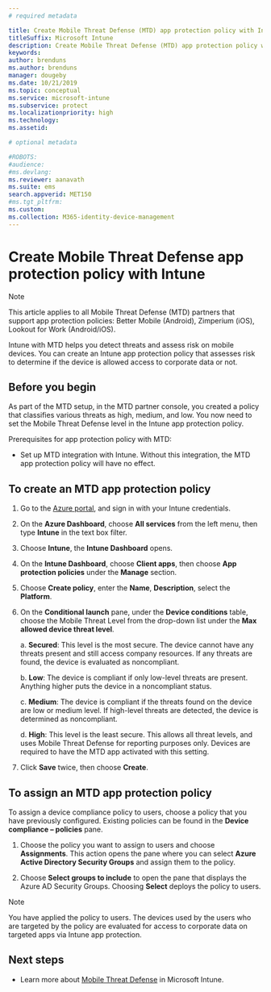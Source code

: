 ```yaml
---
# required metadata

title: Create Mobile Threat Defense (MTD) app protection policy with Intune
titleSuffix: Microsoft Intune
description: Create Mobile Threat Defense (MTD) app protection policy with Microsoft Intune.
keywords:
author: brenduns
ms.author: brenduns
manager: dougeby
ms.date: 10/21/2019
ms.topic: conceptual
ms.service: microsoft-intune
ms.subservice: protect
ms.localizationpriority: high
ms.technology:
ms.assetid: 

# optional metadata

#ROBOTS:
#audience:
#ms.devlang:
ms.reviewer: aanavath
ms.suite: ems
search.appverid: MET150
#ms.tgt_pltfrm:
ms.custom: 
ms.collection: M365-identity-device-management
---
```



# Create Mobile Threat Defense app protection policy with Intune

> [!NOTE] 
> This article applies to all Mobile Threat Defense (MTD) partners that support app protection policies: Better Mobile (Android), Zimperium (iOS), Lookout for Work (Android/iOS).

Intune with MTD helps you detect threats and assess risk on mobile devices. You can create an Intune app protection policy that assesses risk to determine if the device is allowed access to corporate data or not. 

## Before you begin

As part of the MTD setup, in the MTD partner console, you created a policy that classifies various threats as high, medium, and low. You now need to set the Mobile Threat Defense level in the Intune app protection policy.

Prerequisites for app protection policy with MTD:

- Set up MTD integration with Intune. Without this integration, the MTD app protection policy will have no effect.

## To create an MTD app protection policy

1. Go to the [Azure portal](https://portal.azure.com/), and sign in with your Intune credentials.

2. On the **Azure Dashboard**, choose **All services** from the left menu, then type **Intune** in the text box filter.

3. Choose **Intune**, the **Intune Dashboard** opens.

4. On the **Intune Dashboard**, choose **Client apps**, then choose **App protection policies** under the **Manage** section.

5. Choose **Create policy**, enter the **Name**, **Description**, select the **Platform**. 

6. On the **Conditional launch** pane, under the **Device conditions** table, choose the Mobile Threat Level from the drop-down list under the **Max allowed device threat level**.

    a.  **Secured**: This level is the most secure. The device cannot have any threats present and still access company resources. If any threats are found, the device is evaluated as noncompliant.

    b.  **Low**: The device is compliant if only low-level threats are present. Anything higher puts the device in a noncompliant status.

    c.  **Medium**: The device is compliant if the threats found on the device are low or medium level. If high-level threats are detected, the device is determined as noncompliant.

    d.  **High**: This level is the least secure. This allows all threat levels, and uses Mobile Threat Defense for reporting purposes only. Devices are required to have the MTD app activated with this setting.

7. Click **Save** twice, then choose **Create**.

## To assign an MTD app protection policy

To assign a device compliance policy to users, choose a policy that you have previously configured. Existing policies can be found in the **Device compliance – policies** pane.

1. Choose the policy you want to assign to users and choose **Assignments**. This action opens the pane where you can select **Azure Active Directory Security Groups** and assign them to the policy.

2. Choose **Select groups to include** to open the pane that displays the Azure AD Security Groups. Choosing **Select** deploys the policy to users.

> [!NOTE] 
> You have applied the policy to users. The devices used by the users who are targeted by the policy are evaluated for access to corporate data on targeted apps via Intune app protection.

## Next steps  

- Learn more about [Mobile Threat Defense](~/protect/mobile-threat-defense.md) in Microsoft Intune.

